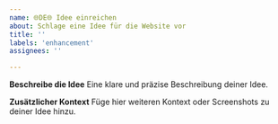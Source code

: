 ```yaml
---
name: 🌐DE🌐 Idee einreichen
about: Schlage eine Idee für die Website vor
title: ''
labels: 'enhancement'
assignees: ''

---
```


**Beschreibe die Idee**
Eine klare und präzise Beschreibung deiner Idee.

**Zusätzlicher Kontext**
Füge hier weiteren Kontext oder Screenshots zu deiner Idee hinzu.